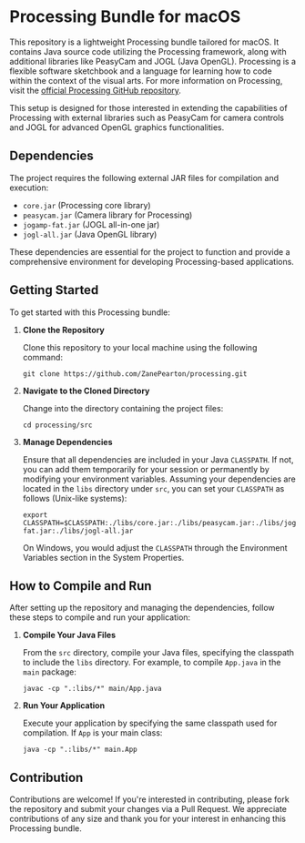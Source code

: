# Processing Bundle for macOS

This repository is a lightweight Processing bundle tailored for macOS. It contains Java source code utilizing the Processing framework, along with additional libraries like PeasyCam and JOGL (Java OpenGL). Processing is a flexible software sketchbook and a language for learning how to code within the context of the visual arts. For more information on Processing, visit the [official Processing GitHub repository](https://github.com/processing).

This setup is designed for those interested in extending the capabilities of Processing with external libraries such as PeasyCam for camera controls and JOGL for advanced OpenGL graphics functionalities.

## Dependencies

The project requires the following external JAR files for compilation and execution:

- `core.jar` (Processing core library)
- `peasycam.jar` (Camera library for Processing)
- `jogamp-fat.jar` (JOGL all-in-one jar)
- `jogl-all.jar` (Java OpenGL library)

These dependencies are essential for the project to function and provide a comprehensive environment for developing Processing-based applications.

## Getting Started

To get started with this Processing bundle:

1. **Clone the Repository**

   Clone this repository to your local machine using the following command:

   ```
   git clone https://github.com/ZanePearton/processing.git
   ```

2. **Navigate to the Cloned Directory**

   Change into the directory containing the project files:

   ```
   cd processing/src
   ```

3. **Manage Dependencies**

   Ensure that all dependencies are included in your Java `CLASSPATH`. If not, you can add them temporarily for your session or permanently by modifying your environment variables. Assuming your dependencies are located in the `libs` directory under `src`, you can set your `CLASSPATH` as follows (Unix-like systems):

   ```
   export CLASSPATH=$CLASSPATH:./libs/core.jar:./libs/peasycam.jar:./libs/jogamp-fat.jar:./libs/jogl-all.jar
   ```

   On Windows, you would adjust the `CLASSPATH` through the Environment Variables section in the System Properties.

## How to Compile and Run

After setting up the repository and managing the dependencies, follow these steps to compile and run your application:

1. **Compile Your Java Files**

   From the `src` directory, compile your Java files, specifying the classpath to include the `libs` directory. For example, to compile `App.java` in the `main` package:

   ```
   javac -cp ".:libs/*" main/App.java
   ```

2. **Run Your Application**

   Execute your application by specifying the same classpath used for compilation. If `App` is your main class:

   ```
   java -cp ".:libs/*" main.App
   ```

## Contribution

Contributions are welcome! If you're interested in contributing, please fork the repository and submit your changes via a Pull Request. We appreciate contributions of any size and thank you for your interest in enhancing this Processing bundle.
